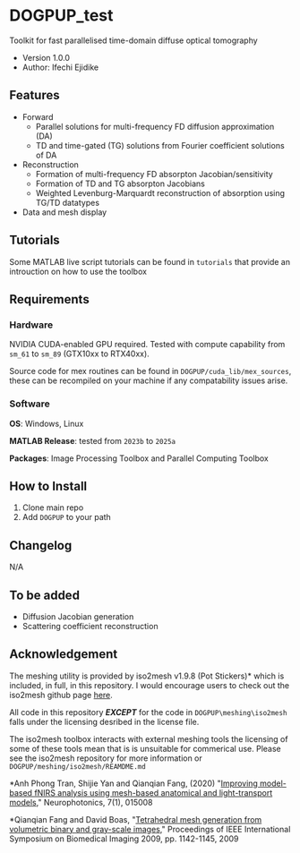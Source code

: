 # DOGPUP_test
Toolkit for fast parallelised time-domain diffuse optical tomography

- Version 1.0.0
- Author: Ifechi Ejidike

## Features

- Forward
    - Parallel solutions for multi-frequency FD diffusion approximation (DA)
    - TD and time-gated (TG) solutions from Fourier coefficient solutions of DA
- Reconstruction
    - Formation of multi-frequency FD absorpton Jacobian/sensitivity
    - Formation of TD and TG absorpton Jacobians
    - Weighted Levenburg-Marquardt reconstruction of absorption using TG/TD datatypes
- Data and mesh display

## Tutorials

Some MATLAB live script tutorials can be found in `tutorials` that provide an introuction on how to use the toolbox

## Requirements

### Hardware

NVIDIA CUDA-enabled GPU required. Tested with compute capability from `sm_61` to `sm_89` (GTX10xx to RTX40xx).

Source code for mex routines can be found in `DOGPUP/cuda_lib/mex_sources`, these can be recompiled on your machine if any compatability issues arise.

### Software

**OS**: Windows, Linux

**MATLAB Release**: tested from `2023b` to `2025a`

**Packages**: Image Processing Toolbox and Parallel Computing Toolbox

## How to Install

1. Clone main repo
2. Add `DOGPUP` to your path

## Changelog

N/A

## To be added

- Diffusion Jacobian generation
- Scattering coefficient reconstruction

## Acknowledgement

The meshing utility is provided by iso2mesh v1.9.8 (Pot Stickers)* which is included, in full, in this repository. 
I would encourage users to check out the iso2mesh github page [here](https://github.com/fangq/iso2mesh).

All code in this repository ***EXCEPT*** for the code in `DOGPUP\meshing\iso2mesh` falls under the licensing desribed in the license file.

The iso2mesh toolbox interacts with external meshing tools the licensing of some of these tools mean that is is unsuitable for commerical use. Please see the iso2mesh repository for more information or `DOGPUP/meshing/iso2mesh/REAMDME.md`

*Anh Phong Tran, Shijie Yan and Qianqian Fang, (2020) "[Improving model-based fNIRS analysis using mesh-based anatomical and light-transport models](https://doi.org/10.1117/1.NPh.7.1.015008)," Neurophotonics, 7(1), 015008

*Qianqian Fang and David Boas, "[Tetrahedral mesh generation from volumetric binary and gray-scale images](https://iso2mesh.sourceforge.net/upload/ISBI2009_abstract_final_web.pdf)," Proceedings of IEEE International Symposium on Biomedical Imaging 2009, pp. 1142-1145, 2009
